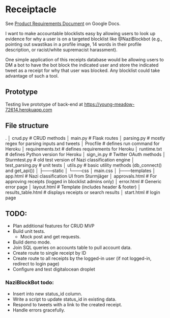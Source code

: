 # Receiptacle

See [Product Requirements Document](https://docs.google.com/document/d/1DEG3YQdK9DUapkh737I_Px3GQLEZ3EnjVVPX0hj2dA0/edit?usp=sharing) on Google Docs.

I want to make accountable blocklists easy by allowing users to look up evidence for why a user is on a targeted blocklist like @NaziBlockbot (e.g., pointing out swastikas in a profile image, 14 words in their profile description, or racist/white supremacist harassment).

One simple application of this receipts database would be allowing users to DM a bot to have the bot block the indicated user and store the indicated tweet as a receipt for why that user was blocked. Any blocklist could take advantage of such a tool.

## Prototype
Testing live prototype of back-end at https://young-meadow-72614.herokuapp.com

## File structure

.
│   crud.py                  # CRUD methods
│   main.py                  # Flask routes
│   parsing.py               # mostly regex for parsing inputs and tweets
│   Procfile                 # defines run command for Heroku
│   requirements.txt         # defines requirements for Heroku
│   runtime.txt              # defines Python version for Heroku
│   sign_in.py               # Twitter OAuth methods
│   Sturmtest.py             # old test version of Nazi classification engine
│   test_parsing.py          # unit tests
│   utils.py                 # basic utility methods (db_connect() and get_api())
│
├───static
│   └───css
│           main.css
│
├───templates
│       app.html             # Nazi classification UI from Sturmjäger
│       approvals.html       # For approving receipts (logged in blocklist admins only)
│       error.html           # Generic error page
│       layout.html          # Template (includes header & footer)
│       results_table.html   # displays receipts or search results
│       start.html           # login page

## TODO:
* Plan additional features for CRUD MVP
* Build unit tests.
  * Mock post and get requests.
* Build demo mode.
* Join SQL queries on accounts table to pull account data.
* Create route to single receipt by ID
* Create route to all receipts by the logged-in user (if not logged-in, redirect to login page)
* Configure and test digitalocean droplet

### NaziBlockBot todo:
* Insert into new status_id column.
* Write a script to update status_id in existing data.
* Respond to tweets with a link to the created receipt.
* Handle errors gracefully.